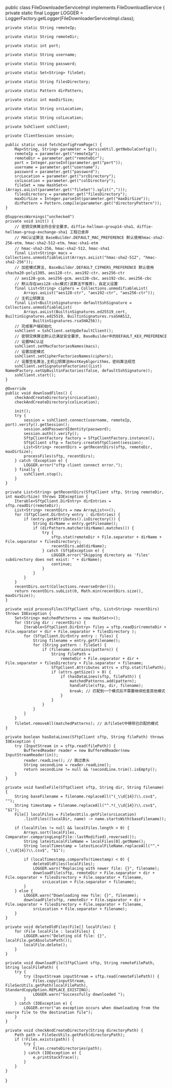 public class FileDownloaderServiceImpl implements FileDownloadService {
    private static final Logger LOGGER = LoggerFactory.getLogger(FileDownloaderServiceImpl.class);

    private static String remoteIp;

    private static String remoteDir;

    private static int port;

    private static String username;

    private static String password;

    private static Set<String> fileSet;

    private static String filesDirectory;

    private static Pattern dirPattern;

    private static int maxDirSize;

    private static String srcLocation;

    private static String colLocation;

    private SshClient sshClient;

    private ClientSession session;

    public static void fetchConfigFromPage() {
        Map<String, String> parameter = ServiceUtil.getNebulaConfig();
        remoteIp = parameter.get("remoteIp");
        remoteDir = parameter.get("remoteDir");
        port = Integer.parseInt(parameter.get("port"));
        username = parameter.get("username");
        password = parameter.get("password");
        srcLocation = parameter.get("srcDirectory");
        colLocation = parameter.get("colDirectory");
        fileSet = new HashSet<>(Arrays.asList(parameter.get("fileSet").split(",")));
        filesDirectory = parameter.get("filesDirectory");
        maxDirSize = Integer.parseInt(parameter.get("maxDirSize"));
        dirPattern = Pattern.compile(parameter.get("directoryPattern"));
    }

    @SuppressWarnings("unchecked")
    private void init() {
        // 密钥交换算法符合安全要求，diffie-hellman-group14-sha1、diffie-hellman-group-exchange-sha1 工程已舍弃
        // MAC认证算法 BaseBuilder.DEFAULT_MAC_PREFERENCE 默认使用hmac-sha2-256-etm、hmac-sha2-512-etm、hmac-sha1-etm
        // hmac-sha2-256、hmac-sha2-512、hmac-sha1
        final List<String> macs = Collections.unmodifiableList(Arrays.asList("hmac-sha2-512", "hmac-sha2-256"));
        // 加密模式算法, BaseBuilder.DEFAULT_CIPHERS_PREFERENCE 默认使用chacha20-poly1305、aes128-ctr、aes192-ctr、aes256-ctr
        // aes128-gcm、aes256-gcm、aes128-cbc、aes192-cbc、aes256-cbc
        // 默认存在aes128-cbc模式(该算法不推荐)，自定义设置
        final List<String> ciphers = Collections.unmodifiableList(
            Arrays.asList("aes128-ctr", "aes192-ctr", "aes256-ctr"));
        // 主机公钥算法
        final List<BuiltinSignatures> defaultSshSignature = Collections.unmodifiableList(
            Arrays.asList(BuiltinSignatures.ed25519_cert, BuiltinSignatures.ed25519, BuiltinSignatures.rsaSHA512,
                BuiltinSignatures.rsaSHA256));
        // 完成客户端初始化
        sshClient = SshClient.setUpDefaultClient();
        // 密钥交换算法默认已满足安全要求, BaseBuilder中的DEFAULT_KEX_PREFERENCE
        // 设置MAC认证
        sshClient.setMacFactoriesNames(macs);
        // 设置加密模式
        sshClient.setCipherFactoriesNames(ciphers);
        // 设置签名算法,主机公钥算法HostKeyAlgorithms，密码算法规范
        sshClient.setSignatureFactories((List) NamedFactory.setUpBuiltinFactories(false, defaultSshSignature));
        sshClient.start();
    }

    @Override
    public void downloadFiles() {
        checkAndCreateDirectory(srcLocation);
        checkAndCreateDirectory(colLocation);

        init();
        try {
            session = sshClient.connect(username, remoteIp, port).verify().getSession();
            session.addPasswordIdentity(password);
            session.auth().verify();
            SftpClientFactory factory = SftpClientFactory.instance();
            SftpClient sftp = factory.createSftpClient(session);
            List<String> recentDirs = getRecentDirs(sftp, remoteDir, maxDirSize);
            processFiles(sftp, recentDirs);
        } catch (Exception e) {
            LOGGER.error("sftp client connect error.");
        } finally {
            sshClient.stop();
        }
    }

    private List<String> getRecentDirs(SftpClient sftp, String remoteDir, int maxDirSize) throws IOException {
        Iterable<SftpClient.DirEntry> dirEntries = sftp.readDir(remoteDir);
        List<String> recentDirs = new ArrayList<>();
        for (SftpClient.DirEntry entry : dirEntries) {
            if (entry.getAttributes().isDirectory()) {
                String dirName = entry.getFilename();
                if (dirPattern.matcher(dirName).matches()) {
                    try {
                        sftp.stat(remoteDir + File.separator + dirName + File.separator + filesDirectory);
                        recentDirs.add(dirName);
                    } catch (SftpException e) {
                        LOGGER.error("Skipping directory as 'files' subdirectory does not exist: " + dirName);
                        continue;
                    }
                }
            }
        }
        recentDirs.sort(Collections.reverseOrder());
        return recentDirs.subList(0, Math.min(recentDirs.size(), maxDirSize));
    }

    private void processFiles(SftpClient sftp, List<String> recentDirs) throws IOException {
        Set<String> matchedPatterns = new HashSet<>();
        for (String dir : recentDirs) {
            Iterable<SftpClient.DirEntry> files = sftp.readDir(remoteDir + File.separator + dir + File.separator + filesDirectory );
            for (SftpClient.DirEntry entry : files) {
                String filename = entry.getFilename();
                for (String pattern : fileSet) {
                    if (filename.contains(pattern)) {
                        String filePath =
                            remoteDir + File.separator + dir + File.separator + filesDirectory + File.separator + filename;
                        SftpClient.Attributes attrs = sftp.stat(filePath);
                        if (attrs.getSize() > 0) {
                            if (hasDataLines(sftp, filePath)) {
                                matchedPatterns.add(pattern);
                                handleFile(sftp, dir, filename);
                                break; // 匹配到一个模式后不需要继续检查其他模式
                            }
                        }
                    }
                }
            }
        }
        fileSet.removeAll(matchedPatterns); // 从fileSet中移除已匹配的模式
    }

    private boolean hasDataLines(SftpClient sftp, String filePath) throws IOException {
        try (InputStream in = sftp.read(filePath)) {
            BufferedReader reader = new BufferedReader(new InputStreamReader(in));
            reader.readLine(); // 跳过表头
            String secondLine = reader.readLine();
            return secondLine != null && !secondLine.trim().isEmpty();
        }
    }

    private void handleFile(SftpClient sftp, String dir, String filename) {
        String baseFilename = filename.replaceAll("(_\\d{14})\\.csv$", "");
        String timestamp = filename.replaceAll("^.*(_\\d{14})\\.csv$", "$1");
        File[] localFiles = FileSecUtils.getFile(srcLocation)
            .listFiles((localDir, name) -> name.startsWith(baseFilename));

        if (localFiles != null && localFiles.length > 0) {
            Arrays.sort(localFiles, Comparator.comparingLong(File::lastModified).reversed());
            String latestLocalFileName = localFiles[0].getName();
            String localTimestamp = latestLocalFileName.replaceAll("^.*(_\\d{14})\\.csv$", "$1");

            if (localTimestamp.compareTo(timestamp) < 0) {
                deleteOldFiles(localFiles);
                LOGGER.warn("Replacing with newer file: {}", filename);
                downloadFile(sftp, remoteDir + File.separator + dir + File.separator + filesDirectory + File.separator + filename,
                    srcLocation + File.separator + filename);
            }
        } else {
            LOGGER.warn("Downloading new file: {}", filename);
            downloadFile(sftp, remoteDir + File.separator + dir + File.separator + filesDirectory + File.separator + filename,
                srcLocation + File.separator + filename);
        }
    }

    private void deleteOldFiles(File[] localFiles) {
        for (File localFile : localFiles) {
            LOGGER.warn("Deleting old file: {}", localFile.getAbsolutePath());
            localFile.delete();
        }
    }

    private void downloadFile(SftpClient sftp, String remoteFilePath, String localFilePath) {
        try {
            try (InputStream inputStream = sftp.read(remoteFilePath)) {
                Files.copy(inputStream, FileSecUtils.getPath(localFilePath), StandardCopyOption.REPLACE_EXISTING);
                LOGGER.warn("Successfully downloaded ");
            }
        } catch (IOException e) {
            LOGGER.error("an exception occurs when downloading from the source file to the destination file");
        }
    }

    private void checkAndCreateDirectory(String directoryPath) {
        Path path = FileSecUtils.getPath(directoryPath);
        if (!Files.exists(path)) {
            try {
                Files.createDirectories(path);
            } catch (IOException e) {
                e.printStackTrace();
            }
        }
    }
}

